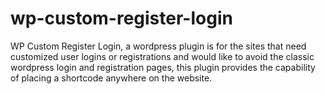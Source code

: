 # wp-custom-register-login
WP Custom Register Login, a wordpress plugin is for the sites that need customized user logins or registrations and would like to avoid the classic wordpress login and registration pages, this plugin provides the capability of placing a shortcode anywhere on the website.
